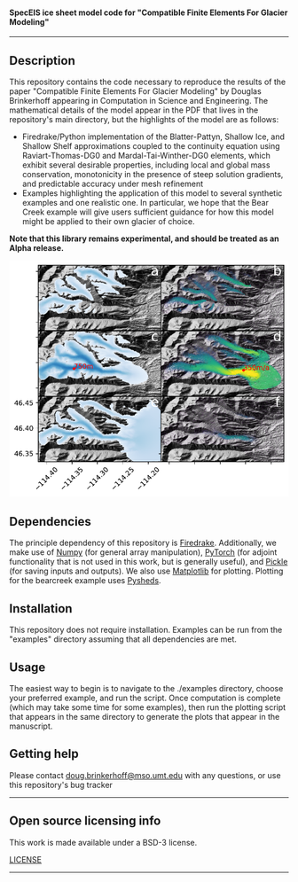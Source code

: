 #### SpecEIS ice sheet model code for "Compatible Finite Elements For Glacier Modeling"

----

## Description
This repository contains the code necessary to reproduce the results of the paper "Compatible Finite Elements For Glacier Modeling" by Douglas Brinkerhoff appearing in Computation in Science and Engineering.  The mathematical details of the model appear in the PDF that lives in the repository's main directory, but the highlights of the model are as follows:
 - Firedrake/Python implementation of the Blatter-Pattyn, Shallow Ice, and Shallow Shelf approximations coupled to the continuity equation using Raviart-Thomas-DG0 and Mardal-Tai-Winther-DG0 elements, which exhibit several desirable properties, including local and global mass conservation, monotonicity in the presence of steep solution gradients, and predictable accuracy under mesh refinement
 - Examples highlighting the application of this model to several synthetic examples and one realistic one.  In particular, we hope that the Bear Creek example will give users sufficient guidance for how this model might be applied to their own glacier of choice.  

**Note that this library remains experimental, and should be treated as an Alpha release.**

![](./images/bearcreek_fields.png)

## Dependencies

The principle dependency of this repository is [Firedrake](https://www.firedrakeproject.org/download.html).  Additionally, we make use of [Numpy](https://numpy.org/install/) (for general array manipulation), [PyTorch](https://pytorch.org/) (for adjoint functionality that is not used in this work, but is generally useful), and [Pickle](https://docs.python.org/3/library/pickle.html) (for saving inputs and outputs).  We also use [Matplotlib](https://matplotlib.org/) for plotting.  Plotting for the bearcreek example uses [Pysheds](https://github.com/mdbartos/pysheds).  

## Installation

This repository does not require installation.  Examples can be run from the "examples" directory assuming that all dependencies are met.    

## Usage

The easiest way to begin is to navigate to the ./examples directory, choose your preferred example, and run the script.  Once computation is complete (which may take some time for some examples), then run the plotting script that appears in the same directory to generate the plots that appear in the manuscript.  

## Getting help

Please contact doug.brinkerhoff@mso.umt.edu with any questions, or use this repository's bug tracker

----

## Open source licensing info
This work is made available under a BSD-3 license.

[LICENSE](LICENSE)

----
